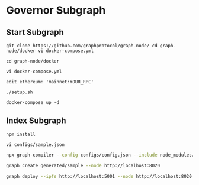 # Governor Subgraph

## Start Subgraph

`git clone https://github.com/graphprotocol/graph-node/
cd graph-node/docker
vi docker-compose.yml`

`cd graph-node/docker`

`vi docker-compose.yml`

`edit ethereum: 'mainnet:YOUR_RPC'`

`./setup.sh`

`docker-compose up -d`

## Index Subgraph

`npm install`

`vi configs/sample.json`

```bash
npx graph-compiler --config configs/config.json --include node_modules/@openzeppelin/subgraphs/src/datasources --export-schema --export-subgraph
```

```bash
graph create generated/sample --node http://localhost:8020
```

```bash
graph deploy --ipfs http://localhost:5001 --node http://localhost:8020 generated/sample ./generated/sample.subgraph.yaml
```